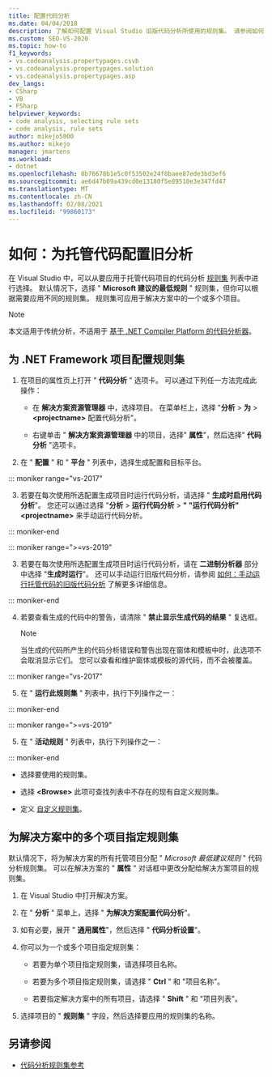 ```yaml
---
title: 配置代码分析
ms.date: 04/04/2018
description: 了解如何配置 Visual Studio 旧版代码分析所使用的规则集。 请参阅如何将规则集应用于解决方案中的一个或多个项目。
ms.custom: SEO-VS-2020
ms.topic: how-to
f1_keywords:
- vs.codeanalysis.propertypages.csvb
- vs.codeanalysis.propertypages.solution
- vs.codeanalysis.propertypages.asp
dev_langs:
- CSharp
- VB
- FSharp
helpviewer_keywords:
- code analysis, selecting rule sets
- code analysis, rule sets
author: mikejo5000
ms.author: mikejo
manager: jmartens
ms.workload:
- dotnet
ms.openlocfilehash: 8b76678b1e5c0f53502e24f8baee87ede3bd3ef6
ms.sourcegitcommit: ae6d47b09a439cd0e13180f5e89510e3e347fd47
ms.translationtype: MT
ms.contentlocale: zh-CN
ms.lasthandoff: 02/08/2021
ms.locfileid: "99860173"
---
```

# <a name="how-to-configure-legacy-analysis-for-managed-code"></a>如何：为托管代码配置旧分析

在 Visual Studio 中，可以从要应用于托管代码项目的代码分析 [规则集](../code-quality/rule-set-reference.md) 列表中进行选择。 默认情况下，选择 " **Microsoft 建议的最低规则** " 规则集，但你可以根据需要应用不同的规则集。 规则集可应用于解决方案中的一个或多个项目。

> [!NOTE]
> 本文适用于传统分析，不适用于 [基于 .NET Compiler Platform 的代码分析器](use-roslyn-analyzers.md)。

## <a name="configure-a-rule-set-for-a-net-framework-project"></a>为 .NET Framework 项目配置规则集

1. 在项目的属性页上打开 " **代码分析** " 选项卡。 可以通过下列任一方法完成此操作：

   - 在 **解决方案资源管理器** 中，选择项目。 在菜单栏上，选择 "**分析**  >  **为**  >  **\<projectname>** 配置代码分析"。

   - 右键单击 " **解决方案资源管理器** 中的项目，选择" **属性**"，然后选择" **代码分析** "选项卡。

2. 在 " **配置** " 和 " **平台** " 列表中，选择生成配置和目标平台。

::: moniker range="vs-2017"

3. 若要在每次使用所选配置生成项目时运行代码分析，请选择 " **生成时启用代码分析**"。 您还可以通过选择 "**分析**  >  **运行代码分析**  >  **" "运行代码分析" \<projectname>** 来手动运行代码分析。

::: moniker-end

::: moniker range=">=vs-2019"

3. 若要在每次使用所选配置生成项目时运行代码分析，请在 **二进制分析器** 部分中选择 "**生成时运行**"。 还可以手动运行旧版代码分析，请参阅 [如何：手动运行托管代码的旧版代码分析](how-to-run-legacy-code-analysis-manually-for-managed-code.md) 了解更多详细信息。

::: moniker-end

4. 若要查看生成的代码中的警告，请清除 " **禁止显示生成代码的结果** " 复选框。

    > [!NOTE]
    > 当生成的代码所产生的代码分析错误和警告出现在窗体和模板中时，此选项不会取消显示它们。 您可以查看和维护窗体或模板的源代码，而不会被覆盖。

::: moniker range="vs-2017"

5. 在 " **运行此规则集** " 列表中，执行下列操作之一：

::: moniker-end

::: moniker range=">=vs-2019"

5. 在 " **活动规则** " 列表中，执行下列操作之一：

::: moniker-end

   - 选择要使用的规则集。

   - 选择 **\<Browse>** 此项可查找列表中不存在的现有自定义规则集。

   - 定义 [自定义规则集](../code-quality/how-to-create-a-custom-rule-set.md)。

## <a name="specify-rule-sets-for-multiple-projects-in-a-solution"></a>为解决方案中的多个项目指定规则集

默认情况下，将为解决方案的所有托管项目分配 " *Microsoft 最低建议规则* " 代码分析规则集。 可以在解决方案的 " **属性** " 对话框中更改分配给解决方案项目的规则集。

1. 在 Visual Studio 中打开解决方案。

2. 在 " **分析** " 菜单上，选择 " **为解决方案配置代码分析**"。

3. 如有必要，展开 " **通用属性**"，然后选择 " **代码分析设置**"。

4. 你可以为一个或多个项目指定规则集：

    - 若要为单个项目指定规则集，请选择项目名称。

    - 若要为多个项目指定规则集，请选择 " **Ctrl** " 和 "项目名称"。

    - 若要指定解决方案中的所有项目，请选择 " **Shift** " 和 "项目列表"。

5. 选择项目的 " **规则集** " 字段，然后选择要应用的规则集的名称。

## <a name="see-also"></a>另请参阅

- [代码分析规则集参考](../code-quality/rule-set-reference.md)
